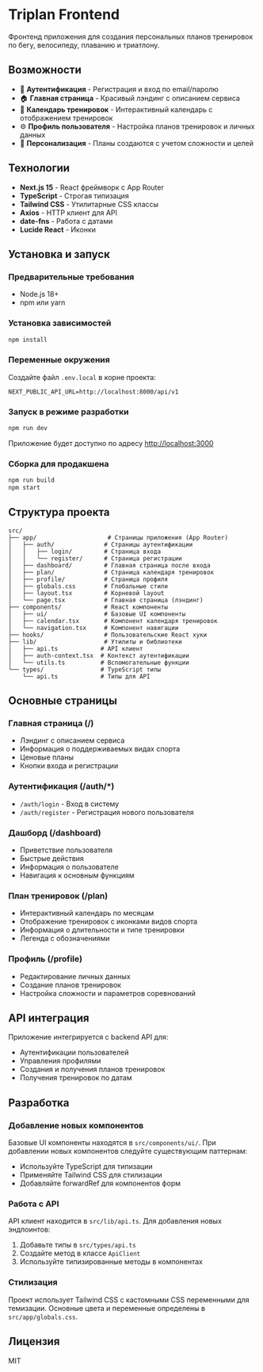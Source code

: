 # Triplan Frontend

Фронтенд приложения для создания персональных планов тренировок по бегу, велосипеду, плаванию и триатлону.

## Возможности

- 🔐 **Аутентификация** - Регистрация и вход по email/паролю
- 🏠 **Главная страница** - Красивый лэндинг с описанием сервиса
- 📅 **Календарь тренировок** - Интерактивный календарь с отображением тренировок
- ⚙️ **Профиль пользователя** - Настройка планов тренировок и личных данных
- 🎯 **Персонализация** - Планы создаются с учетом сложности и целей

## Технологии

- **Next.js 15** - React фреймворк с App Router
- **TypeScript** - Строгая типизация
- **Tailwind CSS** - Утилитарные CSS классы
- **Axios** - HTTP клиент для API
- **date-fns** - Работа с датами
- **Lucide React** - Иконки

## Установка и запуск

### Предварительные требования

- Node.js 18+ 
- npm или yarn

### Установка зависимостей

```bash
npm install
```

### Переменные окружения

Создайте файл `.env.local` в корне проекта:

```env
NEXT_PUBLIC_API_URL=http://localhost:8000/api/v1
```

### Запуск в режиме разработки

```bash
npm run dev
```

Приложение будет доступно по адресу [http://localhost:3000](http://localhost:3000)

### Сборка для продакшена

```bash
npm run build
npm start
```

## Структура проекта

```
src/
├── app/                    # Страницы приложения (App Router)
│   ├── auth/              # Страницы аутентификации
│   │   ├── login/         # Страница входа
│   │   └── register/      # Страница регистрации
│   ├── dashboard/         # Главная страница после входа
│   ├── plan/              # Страница календаря тренировок
│   ├── profile/           # Страница профиля
│   ├── globals.css        # Глобальные стили
│   ├── layout.tsx         # Корневой layout
│   └── page.tsx           # Главная страница (лэндинг)
├── components/            # React компоненты
│   ├── ui/                # Базовые UI компоненты
│   ├── calendar.tsx       # Компонент календаря тренировок
│   └── navigation.tsx     # Компонент навигации
├── hooks/                 # Пользовательские React хуки
├── lib/                   # Утилиты и библиотеки
│   ├── api.ts            # API клиент
│   ├── auth-context.tsx  # Контекст аутентификации
│   └── utils.ts          # Вспомогательные функции
└── types/                # TypeScript типы
    └── api.ts            # Типы для API
```

## Основные страницы

### Главная страница (/)
- Лэндинг с описанием сервиса
- Информация о поддерживаемых видах спорта
- Ценовые планы
- Кнопки входа и регистрации

### Аутентификация (/auth/*)
- `/auth/login` - Вход в систему
- `/auth/register` - Регистрация нового пользователя

### Дашборд (/dashboard)
- Приветствие пользователя
- Быстрые действия
- Информация о пользователе
- Навигация к основным функциям

### План тренировок (/plan)
- Интерактивный календарь по месяцам
- Отображение тренировок с иконками видов спорта
- Информация о длительности и типе тренировки
- Легенда с обозначениями

### Профиль (/profile)
- Редактирование личных данных
- Создание планов тренировок
- Настройка сложности и параметров соревнований

## API интеграция

Приложение интегрируется с backend API для:

- Аутентификации пользователей
- Управления профилями
- Создания и получения планов тренировок
- Получения тренировок по датам

## Разработка

### Добавление новых компонентов

Базовые UI компоненты находятся в `src/components/ui/`. При добавлении новых компонентов следуйте существующим паттернам:

- Используйте TypeScript для типизации
- Применяйте Tailwind CSS для стилизации
- Добавляйте forwardRef для компонентов форм

### Работа с API

API клиент находится в `src/lib/api.ts`. Для добавления новых эндпоинтов:

1. Добавьте типы в `src/types/api.ts`
2. Создайте метод в классе `ApiClient`
3. Используйте типизированные методы в компонентах

### Стилизация

Проект использует Tailwind CSS с кастомными CSS переменными для темизации. Основные цвета и переменные определены в `src/app/globals.css`.

## Лицензия

MIT